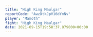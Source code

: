 ```yaml
---
title: "High King Maulgar"
reportCode: "AwzDtkJpV16dYmNv"
player: "Mamoth"
fight: "High King Maulgar"
date: 2021-09-15T19:58:37.879000+00:00
---
```

